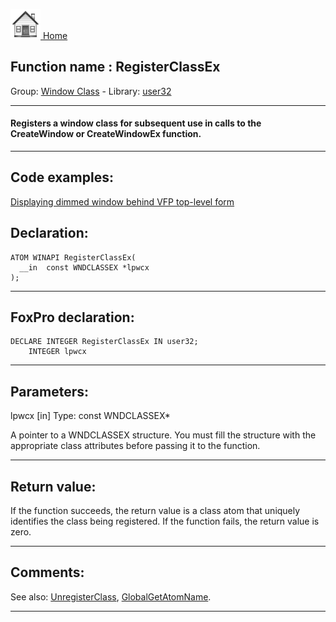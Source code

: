 [<img src="../../images/home.png"> Home ](https://github.com/VFPX/Win32API)  

## Function name : RegisterClassEx
Group: [Window Class](../../functions_group.md#Window_Class)  -  Library: [user32](../../Libraries.md#user32)  
***  


#### Registers a window class for subsequent use in calls to the CreateWindow or CreateWindowEx function.
***  


## Code examples:
[Displaying dimmed window behind VFP top-level form](../../samples/sample_578.md)  

## Declaration:
```foxpro  
ATOM WINAPI RegisterClassEx(
  __in  const WNDCLASSEX *lpwcx
);  
```  
***  


## FoxPro declaration:
```foxpro  
DECLARE INTEGER RegisterClassEx IN user32;
	INTEGER lpwcx  
```  
***  


## Parameters:
lpwcx [in]
Type: const WNDCLASSEX*

A pointer to a WNDCLASSEX structure. You must fill the structure with the appropriate class attributes before passing it to the function.  
***  


## Return value:
If the function succeeds, the return value is a class atom that uniquely identifies the class being registered. If the function fails, the return value is zero.  
***  


## Comments:
See also: [UnregisterClass](../user32/UnregisterClass.md), [GlobalGetAtomName](../kernel32/GlobalGetAtomName.md).  
  
***  

